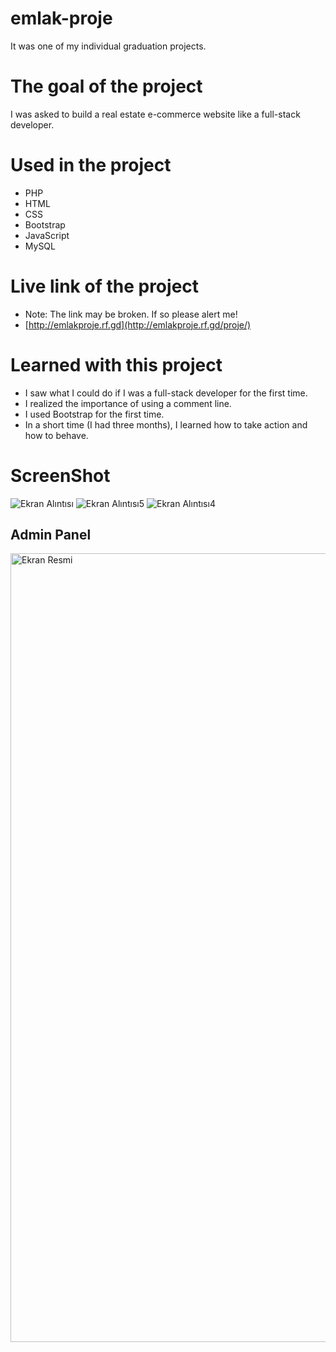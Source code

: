 # emlak-proje
It was one of my individual graduation projects.

# The goal of the project
I was asked to build a real estate e-commerce website like a full-stack developer.

# Used in the project
- PHP
- HTML
- CSS
- Bootstrap
- JavaScript
- MySQL

# Live link of the project
- Note: The link may be broken. If so please alert me!
- [http://emlakproje.rf.gd](http://emlakproje.rf.gd/proje/)

# Learned with this project
- I saw what I could do if I was a full-stack developer for the first time.
- I realized the importance of using a comment line.
- I used Bootstrap for the first time.
- In a short time (I had three months), I learned how to take action and how to behave.

# ScreenShot
![Ekran Alıntısı](https://user-images.githubusercontent.com/17321075/153261658-211bca71-864f-4abd-9acb-ec39ec384dbe.JPG)
![Ekran Alıntısı5](https://user-images.githubusercontent.com/17321075/153262123-9283e925-009c-4336-b6f8-fa09d65bf013.JPG)
![Ekran Alıntısı4](https://user-images.githubusercontent.com/17321075/153262144-760ad864-1da9-4d29-a623-488e908faada.JPG)

## Admin Panel
<img width="1262" alt="Ekran Resmi" src="https://user-images.githubusercontent.com/17321075/187620163-8546f7ff-0fbf-42e3-ae87-8f5c787a796f.png">
